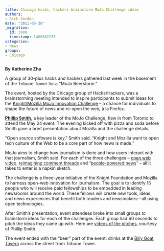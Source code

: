 ```yaml
---
title: Chicago hacks, hackers brainstorm MoJo Challenge ideas
authors:
- Rich Gordon
date: "2011-05-30"
_migration:
  id: 3000
  timestamp: 1486602233
categories:
- News
groups:
- Chicago
---
```


**By Katherine Zhu**

A group of 30-plus hacks and hackers gathered last week in the basement of the Tribune Tower for a “MoJo Beerstorm.”

The event, hosted by the Chicago group of Hacks/Hackers, was a brainstorming meeting intended to inspire participants to submit ideas for the [Knight/Mozilla MoJo Innovation Challenge][1] – a chance for individuals to shape the future of news and re-open the web, à la Firefox.

**[Phillip Smith][2]**, a key leader of the MoJo Challenge, flew in from Toronto to attend the May 24 event. The evening kicked off with pizza and soda before Smith gave a brief presentation about Mozilla and the challenge details.

“Open source software is key,” Smith said. “Knight and Mozilla want to open tech culture of the Web to be a core part of how news is made.”

MoJo aims to change how journalism is done and how users interact with that journalism, Smith said. For each of the three challenges – [open web video][3], [reimagining comment threads][4] and “[people-powered news][5]” – all it takes to enter is a napkin sketch.

The challenge is a three-year initiative of the Knight Foundation and Mozilla to harness open-web innovation for journalism. The goal is to identify 15 people who will receive paid fellowships to be embedded in leading newsrooms around the world. These fellows will create new tools, ideas, and news experiences that benefit both readers and newsmakers—all using open technologies.

After Smith’s presentation, event attendees broke into small groups to brainstorm ideas for each of the challenges. Each group had 60 seconds to pitch the ideas they came up with. Here are [videos of the pitches][6], courtesy of Phillip Smith.

The event ended with the &#8220;beer&#8221; part of the event: drinks at the [Billy Goat Tavern][7] across the street from Tribune Tower.

 [1]: https://drumbeat.org/en-US/journalism/
 [2]: http://www.phillipadsmith.com
 [3]: https://drumbeat.org/en-US/challenges/unlocking-video/
 [4]: https://drumbeat.org/en-US/challenges/beyond-comment-threads/
 [5]: https://drumbeat.org/en-US/challenges/open-webs-killer-app/
 [6]: http://www.youtube.com/watch?v=nAx_Rkw37I4&playnext=1&list=PL40DA257288700BE3 "Videos - Chicago MoJoChallenge ideas"
 [7]: http://www.billygoattavern.com/ "Billy Goat Tavern"
